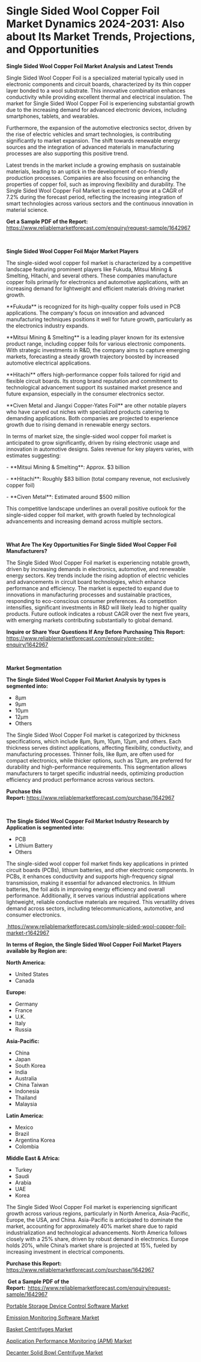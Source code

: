 <p><h1>Single Sided Wool Copper Foil Market Dynamics 2024-2031: Also about Its Market Trends, Projections, and Opportunities</h1></p><p><strong>Single Sided Wool Copper Foil Market Analysis and Latest Trends</strong></p>
<p><p>Single Sided Wool Copper Foil is a specialized material typically used in electronic components and circuit boards, characterized by its thin copper layer bonded to a wool substrate. This innovative combination enhances conductivity while providing excellent thermal and electrical insulation. The market for Single Sided Wool Copper Foil is experiencing substantial growth due to the increasing demand for advanced electronic devices, including smartphones, tablets, and wearables. </p><p>Furthermore, the expansion of the automotive electronics sector, driven by the rise of electric vehicles and smart technologies, is contributing significantly to market expansion. The shift towards renewable energy sources and the integration of advanced materials in manufacturing processes are also supporting this positive trend. </p><p>Latest trends in the market include a growing emphasis on sustainable materials, leading to an uptick in the development of eco-friendly production processes. Companies are also focusing on enhancing the properties of copper foil, such as improving flexibility and durability. The Single Sided Wool Copper Foil Market is expected to grow at a CAGR of 7.2% during the forecast period, reflecting the increasing integration of smart technologies across various sectors and the continuous innovation in material science.</p></p>
<p><strong>Get a Sample PDF of the Report:&nbsp;</strong> <a href="https://www.reliablemarketforecast.com/enquiry/request-sample/1642967?utm_campaign=1108&utm_medium=2&utm_source=Github&utm_content=ia&utm_term=23102024&utm_id=single-sided-wool-copper-foil">https://www.reliablemarketforecast.com/enquiry/request-sample/1642967</a></p>
<p>&nbsp;</p>
<p><strong>Single Sided Wool Copper Foil Major Market Players</strong></p>
<p><p>The single-sided wool copper foil market is characterized by a competitive landscape featuring prominent players like Fukuda, Mitsui Mining & Smelting, Hitachi, and several others. These companies manufacture copper foils primarily for electronics and automotive applications, with an increasing demand for lightweight and efficient materials driving market growth.</p><p>**Fukuda** is recognized for its high-quality copper foils used in PCB applications. The company's focus on innovation and advanced manufacturing techniques positions it well for future growth, particularly as the electronics industry expands.</p><p>**Mitsui Mining & Smelting** is a leading player known for its extensive product range, including copper foils for various electronic components. With strategic investments in R&D, the company aims to capture emerging markets, forecasting a steady growth trajectory boosted by increased automotive electrical applications.</p><p>**Hitachi** offers high-performance copper foils tailored for rigid and flexible circuit boards. Its strong brand reputation and commitment to technological advancement support its sustained market presence and future expansion, especially in the consumer electronics sector.</p><p>**Civen Metal and Jiangxi Copper-Yates Foil** are other notable players who have carved out niches with specialized products catering to demanding applications. Both companies are projected to experience growth due to rising demand in renewable energy sectors.</p><p>In terms of market size, the single-sided wool copper foil market is anticipated to grow significantly, driven by rising electronic usage and innovation in automotive designs. Sales revenue for key players varies, with estimates suggesting:</p><p>- **Mitsui Mining & Smelting**: Approx. $3 billion</p><p>- **Hitachi**: Roughly $83 billion (total company revenue, not exclusively copper foil)</p><p>- **Civen Metal**: Estimated around $500 million</p><p>This competitive landscape underlines an overall positive outlook for the single-sided copper foil market, with growth fueled by technological advancements and increasing demand across multiple sectors.</p></p>
<p>&nbsp;</p>
<p><strong>What Are The Key Opportunities For Single Sided Wool Copper Foil Manufacturers?</strong></p>
<p><p>The Single Sided Wool Copper Foil market is experiencing notable growth, driven by increasing demands in electronics, automotive, and renewable energy sectors. Key trends include the rising adoption of electric vehicles and advancements in circuit board technologies, which enhance performance and efficiency. The market is expected to expand due to innovations in manufacturing processes and sustainable practices, responding to eco-conscious consumer preferences. As competition intensifies, significant investments in R&D will likely lead to higher quality products. Future outlook indicates a robust CAGR over the next five years, with emerging markets contributing substantially to global demand.</p></p>
<p><strong>Inquire or Share Your Questions If Any Before Purchasing This Report:</strong> <a href="https://www.reliablemarketforecast.com/enquiry/pre-order-enquiry/1642967?utm_campaign=1108&utm_medium=2&utm_source=Github&utm_content=ia&utm_term=23102024&utm_id=single-sided-wool-copper-foil">https://www.reliablemarketforecast.com/enquiry/pre-order-enquiry/1642967</a></p>
<p>&nbsp;</p>
<p><strong>Market Segmentation</strong></p>
<p><strong>The Single Sided Wool Copper Foil Market Analysis by types is segmented into:</strong></p>
<p><ul><li>8μm</li><li>9μm</li><li>10μm</li><li>12μm</li><li>Others</li></ul></p>
<p><p>The Single Sided Wool Copper Foil market is categorized by thickness specifications, which include 8μm, 9μm, 10μm, 12μm, and others. Each thickness serves distinct applications, affecting flexibility, conductivity, and manufacturing processes. Thinner foils, like 8μm, are often used for compact electronics, while thicker options, such as 12μm, are preferred for durability and high-performance requirements. This segmentation allows manufacturers to target specific industrial needs, optimizing production efficiency and product performance across various sectors.</p></p>
<p><strong>Purchase this Report:&nbsp;</strong><a href="https://www.reliablemarketforecast.com/purchase/1642967?utm_campaign=1108&utm_medium=2&utm_source=Github&utm_content=ia&utm_term=23102024&utm_id=single-sided-wool-copper-foil">https://www.reliablemarketforecast.com/purchase/1642967</a></p>
<p>&nbsp;</p>
<p><strong>The Single Sided Wool Copper Foil Market Industry Research by Application is segmented into:</strong></p>
<p><ul><li>PCB</li><li>Lithium Battery</li><li>Others</li></ul></p>
<p><p>The single-sided wool copper foil market finds key applications in printed circuit boards (PCBs), lithium batteries, and other electronic components. In PCBs, it enhances conductivity and supports high-frequency signal transmission, making it essential for advanced electronics. In lithium batteries, the foil aids in improving energy efficiency and overall performance. Additionally, it serves various industrial applications where lightweight, reliable conductive materials are required. This versatility drives demand across sectors, including telecommunications, automotive, and consumer electronics.</p></p>
<p><a href="https://www.reliablemarketforecast.com/single-sided-wool-copper-foil-market-r1642967?utm_campaign=1108&utm_medium=2&utm_source=Github&utm_content=ia&utm_term=23102024&utm_id=single-sided-wool-copper-foil">&nbsp;https://www.reliablemarketforecast.com/single-sided-wool-copper-foil-market-r1642967</a></p>
<p><strong>In terms of Region, the Single Sided Wool Copper Foil Market Players available by Region are:</strong></p>
<p>
    <p> <strong> North America: </strong>
        <ul>
            <li>United States</li>
            <li>Canada</li>
        </ul>
        </p> 
    <p> <strong> Europe: </strong>
        <ul>
            <li>Germany</li>
            <li>France</li>
            <li>U.K.</li>
            <li>Italy</li>
            <li>Russia</li>
        </ul>
        </p> 
    <p> <strong> Asia-Pacific: </strong>
        <ul>
            <li>China</li>
            <li>Japan</li>
            <li>South Korea</li>
            <li>India</li>
            <li>Australia</li>
            <li>China Taiwan</li>
            <li>Indonesia</li>
            <li>Thailand</li>
            <li>Malaysia</li>
        </ul>
        </p> 
    <p> <strong> Latin America: </strong>
        <ul>
            <li>Mexico</li>
            <li>Brazil</li>
            <li>Argentina Korea</li>
            <li>Colombia</li>
        </ul>
        </p> 
    <p> <strong> Middle East & Africa: </strong>
        <ul>
            <li>Turkey</li>
            <li>Saudi</li>
            <li>Arabia</li>
            <li>UAE</li>
            <li>Korea</li>
        </ul>
    </p>
    </p>
<p><p>The Single Sided Wool Copper Foil market is experiencing significant growth across various regions, particularly in North America, Asia-Pacific, Europe, the USA, and China. Asia-Pacific is anticipated to dominate the market, accounting for approximately 40% market share due to rapid industrialization and technological advancements. North America follows closely with a 25% share, driven by robust demand in electronics. Europe holds 20%, while China’s market share is projected at 15%, fueled by increasing investment in electrical components.</p></p>
<p><strong>Purchase this Report: </strong><a href="https://www.reliablemarketforecast.com/purchase/1642967?utm_campaign=1108&utm_medium=2&utm_source=Github&utm_content=ia&utm_term=23102024&utm_id=single-sided-wool-copper-foil">https://www.reliablemarketforecast.com/purchase/1642967</a></p>
<p>&nbsp;<strong>Get a Sample PDF of the Report:&nbsp;&nbsp;</strong><a href="https://www.reliablemarketforecast.com/enquiry/request-sample/1642967?utm_campaign=1108&utm_medium=2&utm_source=Github&utm_content=ia&utm_term=23102024&utm_id=single-sided-wool-copper-foil">https://www.reliablemarketforecast.com/enquiry/request-sample/1642967</a></p>
<p><strong></strong></p>
<p><p><a href="https://www.linkedin.com/pulse/portable-storage-device-control-software-market-growth-n6pwc?utm_campaign=1108&utm_medium=2&utm_source=Github&utm_content=ia&utm_term=23102024&utm_id=single-sided-wool-copper-foil">Portable Storage Device Control Software Market</a></p><p><a href="https://www.linkedin.com/pulse/emission-monitoring-software-market-dynamics-application-vposc?utm_campaign=1108&utm_medium=2&utm_source=Github&utm_content=ia&utm_term=23102024&utm_id=single-sided-wool-copper-foil">Emission Monitoring Software Market</a></p><p><a href="https://issuu.com/reportprime-2/docs/basket-centrifuges-market-size-2030_30dce7324f4479?utm_campaign=1108&utm_medium=2&utm_source=Github&utm_content=ia&utm_term=23102024&utm_id=single-sided-wool-copper-foil">Basket Centrifuges Market</a></p><p><a href="https://github.com/radmanjxendrisczn/Market-Research-Report-List-1/blob/main/application-performance-monitoring-apm-market.md?utm_campaign=1108&utm_medium=2&utm_source=Github&utm_content=ia&utm_term=23102024&utm_id=single-sided-wool-copper-foil">Application Performance Monitoring (APM) Market</a></p><p><a href="https://issuu.com/reportprime-2/docs/decanter-solid-bowl-centrifuge-mark_66fb3fd1f54f5c?utm_campaign=1108&utm_medium=2&utm_source=Github&utm_content=ia&utm_term=23102024&utm_id=single-sided-wool-copper-foil">Decanter Solid Bowl Centrifuge Market</a></p></p>